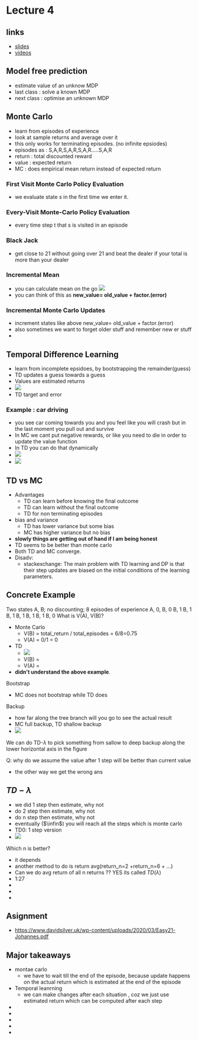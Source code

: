 # Lecture 4


## links
* [slides](https://www.davidsilver.uk/wp-content/uploads/2020/03/MC-TD.pdf)
* [videos](https://www.youtube.com/watch?v=PnHCvfgC_ZA&list=PLqYmG7hTraZBiG_XpjnPrSNw-1XQaM_gB&index=6)


## Model free prediction
* estimate value of an unknow MDP
* last class : solve a known MDP
* next class : optimise an unknown MDP

## Monte Carlo 
* learn from episodes of experience
* look at sample returns and average over it
* this only works for terminating episodes. (no infinite epsiodes)
* episodes as : S,A,R,S,A,R,S,A,R.....S,A,R
* return : total discounted reward
* value : expected return
* MC : does empirical mean return instead of expected return

### First Visit Monte Carlo Policy Evaluation
* we evaluate state s in the first time we enter it.

### Every-Visit Monte-Carlo Policy Evaluation
* every time step t that s is visited in an episode

### Black Jack
* get close to 21 without going over 21 and beat the dealer if your total is more than your dealer


<!-- ## Concepts -->
### Incremental Mean
* you can calculate mean on the go
![](./assets/l4_p1.png)
* you can think of this as **new_value= old_value + factor.(error)** 

### Incremental Monte Carlo Updates
* increment states like above new_value= old_value + factor.(error)
* also sometimes we want to forget older stuff and remember new er stuff
* 


## Temporal Difference Learning
* learn from incomplete epsidoes, by bootstrapping the remainder(guess) 
* TD updates a guess towards a guess
* Values are estimated returns
* ![](./assets/l4_p2.png)
* TD target and error


### Example : car driving 
* you see car coming towards you and you feel like you will crash but in the last moment you pull out and survive 
* In MC we cant put negative rewards, or like you need to die in order to update the value function
* In TD you can do that dynamically
* ![](./assets/l4_p3.png)
* ![](./assets/l4_p4.png)

## TD vs MC
* Advantages
    * TD can learn before knowing the final outcome
    * TD can learn without the final outcome
    * TD for non terminating episodes
* bias and variance
    * TD has lower variance but some bias
    * MC has higher variance but no bias
* **slowly things are getting out of hand if I am being honest**
* TD seems to be better than monte carlo 
* Both TD and MC converge.
* Disadv:
    * stackexchange: The main problem with TD learning and DP is that their step updates are biased on the initial conditions of the learning parameters. 

## Concrete Example

Two states A, B; no discounting; 8 episodes of experience
A, 0, B, 0
B, 1
B, 1
B, 1
B, 1
B, 1
B, 1
B, 0
What is V(A), V(B)?
* Monte Carlo
    * V(B) = total_return / total_episodes = 6/8=0.75
    * V(A) = 0/1 = 0
* TD
    * ![](./assets/l4_p5.png)
    * V(B) =  
    * V(A) = 
* **didn't understand the above example**.

Bootstrap 
* MC does not bootstrap while TD does

Backup
* how far along the tree branch will you go to see the actual result
* MC full backup, TD shallow backup
* ![](./assets/l4_p6.png)

We can do TD-$\lambda$ to pick something from sallow to deep backup along the lower horizontal axis in the figure


Q: why do we assume the value after 1 step will be better than current value
* the other way we get the wrong ans


## $TD -\lambda$
* we did 1 step then estimate, why not
* do 2 step then estimate, why not
* do n step then estimate, why not
* eventually ($\infin$) you will reach all the steps which is monte carlo
* TD0: 1 step version
* ![](./assets/l4_p7.png)

Which n is better?
* it depends
* another method to do is return avg(return_n=2 +return_n=6 + ...)
* Can we do avg return of all n returns ?? YES its called $TD(\lambda)$
* 1:27
* 
* 
* 




## Asignment
* https://www.davidsilver.uk/wp-content/uploads/2020/03/Easy21-Johannes.pdf

## Major takeaways
* montae carlo
    * we have to wait till the end of the episode, because update happens on the actual return which is estimated at the end of the episode
* Temporal leanrning
    * we can make changes after each situation , coz we just use estimated return which can be computed after each step
* 
* 
* 
* 
* 

